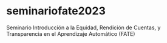 # seminariofate2023
Seminario Introducción a la Equidad, Rendición de Cuentas, y Transparencia en el Aprendizaje Automático (FATE)
